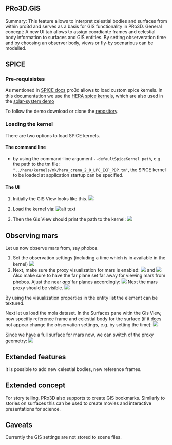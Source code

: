 
## PRo3D.GIS 

Summary: This feature allows to interpret celestial bodies and surfaces from within pro3d and serves as a basis for GIS functionality in PRo3D.
General concept: A new UI tab allows to assign coordiante frames and celestial body information to surfaces and GIS entities. By setting observeration time and by choosing an observer body, views or fly-by scenarious can be modelled.


## SPICE

### Pre-requisistes
As mentioned in [SPICE docs](./spice.md) pro3d allows to load custom spice kernels. In this documentation we use the [HERA spice kernels](https://s2e2.cosmos.esa.int/bitbucket/projects/spice_kernels/repos/hera/browse), which are also used in the [solar-system demo](https://github.com/pro3d-space/PRo3D.SPICE)

To follow the demo download or clone the [repository](https://s2e2.cosmos.esa.int/bitbucket/projects/spice_kernels/repos/hera/browse).


### Loading the kernel

There are two options to load SPICE kernels. 

#### The command line
 - by using the command-line argument `--defaultSpiceKernel path`, e.g. the path to the tm file: `"../hera/kernels/mk/hera_crema_2_0_LPC_ECP_PDP.tm"`, the SPICE kernel to be loaded at application startup can be specified.

#### The UI

1. Initially the GIS View looks like this. 
![](./images/gis-view.png)

2. Load the kernel via:
![alt text](images/loadKernel.png)

3. Then the Gis View should print the path to the kernel:
![](images/loadedKernel.png)

## Observing mars

Let us now observe mars from, say phobos.
1. Set the observation settings (including a time which is in available in the kernel)
![](images/observe.png)
2. Next, make sure the proxy visualization for mars is enabled:
![](./images/MarsProperties.png)
and
![](./images/visibleMars.png)
Also make sure to have the far plane set far away for viewing mars from phobos. Ajust the near *and* far planes accordingly:
![](./images/farplane.png)
Next the mars proxy should be visible.
![](./images/observation.png)

By using the visualization properties in the entity list the element can be textured.

Next let us load the mola dataset.
In the Surfaces pane witin the Gis View, now specifiy reference frame and celestial body for the surface (if it does not appear change the observation settings, e.g. by setting the time):
![](images/surfaceRefFrame.png)

Since we have a full surface for mars now, we can switch of the proxy geometry:
![](images/molaObservation.png)

## Extended features

It is possible to add new celestial bodies, new reference frames.

## Extended concept

For story telling, PRo3D also supports to create GIS bookmarks. Similarly to stories on surfaces this can be used to create movies and interactive presentations for science.

## Caveats

Currently the GIS settings are not stored to scene files.
